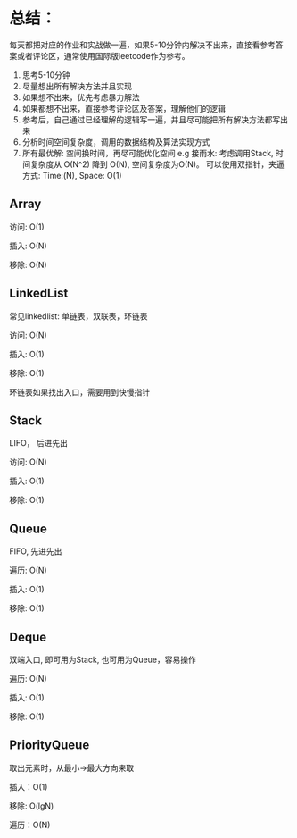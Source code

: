 # 总结：

每天都把对应的作业和实战做一遍，如果5-10分钟内解决不出来，直接看参考答案或者评论区，通常使用国际版leetcode作为参考。

1. 思考5-10分钟
2. 尽量想出所有解决方法并且实现
3. 如果想不出来，优先考虑暴力解法
4. 如果都想不出来，直接参考评论区及答案，理解他们的逻辑
5. 参考后，自己通过已经理解的逻辑写一遍，并且尽可能把所有解决方法都写出来
6. 分析时间空间复杂度，调用的数据结构及算法实现方式
7. 所有最优解: 空间换时间，再尽可能优化空间 
e.g 接雨水: 考虑调用Stack, 时间复杂度从 O(N^2) 降到 O(N), 空间复杂度为O(N)。 可以使用双指针，夹逼方式: Time:(N), Space: O(1) 

## Array

访问: O(1)

插入: O(N)

移除: O(N)

## LinkedList

常见linkedlist: 单链表，双联表，环链表

访问: O(N)

插入: O(1)

移除: O(1)

环链表如果找出入口，需要用到快慢指针

## Stack

LIFO， 后进先出

访问: O(N)

插入: O(1)

移除: O(1)

## Queue

FIFO, 先进先出

遍历: O(N)

插入: O(1)

移除: O(1)

## Deque

双端入口, 即可用为Stack, 也可用为Queue，容易操作

遍历: O(N)

插入: O(1)

移除: O(1)

## PriorityQueue

取出元素时，从最小->最大方向来取

插入：O(1)

移除: O(lgN)

遍历：O(N)


